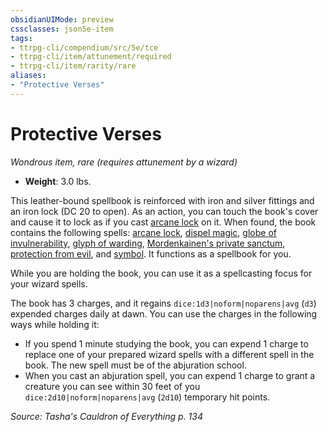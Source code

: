 ```yaml
---
obsidianUIMode: preview
cssclasses: json5e-item
tags:
- ttrpg-cli/compendium/src/5e/tce
- ttrpg-cli/item/attunement/required
- ttrpg-cli/item/rarity/rare
aliases: 
- "Protective Verses"
---
```

# Protective Verses
*Wondrous item, rare (requires attunement by a wizard)*  


- **Weight**: 3.0 lbs.

This leather-bound spellbook is reinforced with iron and silver fittings and an iron lock (DC 20 to open). As an action, you can touch the book's cover and cause it to lock as if you cast [arcane lock](Інструменти%20ДМ/CLI/spells/arcane-lock-xphb.md) on it. When found, the book contains the following spells: [arcane lock](Інструменти%20ДМ/CLI/spells/arcane-lock-xphb.md), [dispel magic](Інструменти%20ДМ/CLI/spells/dispel-magic-xphb.md), [globe of invulnerability](Інструменти%20ДМ/CLI/spells/globe-of-invulnerability-xphb.md), [glyph of warding](Інструменти%20ДМ/CLI/spells/glyph-of-warding-xphb.md), [Mordenkainen's private sanctum](Інструменти%20ДМ/CLI/spells/mordenkainens-private-sanctum-xphb.md), [protection from evil](Інструменти%20ДМ/CLI/spells/protection-from-evil-and-good-xphb.md), and [symbol](Інструменти%20ДМ/CLI/spells/symbol-xphb.md). It functions as a spellbook for you.

While you are holding the book, you can use it as a spellcasting focus for your wizard spells.

The book has 3 charges, and it regains `dice:1d3|noform|noparens|avg` (`d3`) expended charges daily at dawn. You can use the charges in the following ways while holding it:

- If you spend 1 minute studying the book, you can expend 1 charge to replace one of your prepared wizard spells with a different spell in the book. The new spell must be of the abjuration school.  
- When you cast an abjuration spell, you can expend 1 charge to grant a creature you can see within 30 feet of you `dice:2d10|noform|noparens|avg` (`2d10`) temporary hit points.  

*Source: Tasha's Cauldron of Everything p. 134*